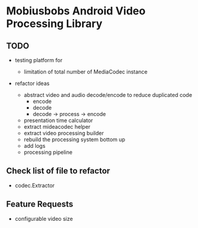 # Mobiusbobs Android Video Processing Library

## TODO

- testing platform for
  - limitation of total number of MediaCodec instance

- refactor ideas
  - abstract video and audio decode/encode to reduce duplicated code
    - encode
    - decode
    - decode -> process -> encode
  - presentation time calculator
  - extract mideacodec helper
  - extract video processing builder
  - rebuild the processing system bottom up
  - add logs
  - processing pipeline

## Check list of file to refactor

- codec.Extractor

## Feature Requests

- configurable video size
